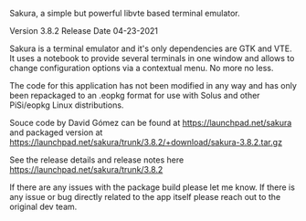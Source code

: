 Sakura, a simple but powerful libvte based terminal emulator.

Version 3.8.2 Release Date 04-23-2021

Sakura is a terminal emulator and it's only dependencies are GTK and VTE. It uses a notebook to provide several terminals in one window and allows to change configuration options via a contextual menu. No more no less.

The code for this application has not been modified in any way and has only been repackaged to an .eopkg format for use with Solus and other PiSi/eopkg Linux distributions.

Souce code by David Gómez can be found at https://launchpad.net/sakura and packaged version at https://launchpad.net/sakura/trunk/3.8.2/+download/sakura-3.8.2.tar.gz

See the release details and release notes here https://launchpad.net/sakura/trunk/3.8.2

If there are any issues with the package build please let me know. If there is any issue or bug directly related to the app itself please reach out to the original dev team.
